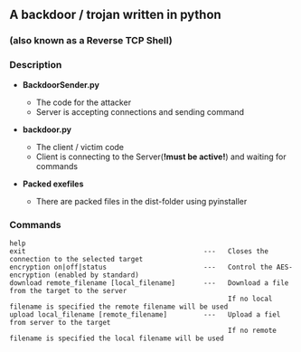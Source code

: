 ## A backdoor / trojan written in python
### (also known as a Reverse TCP Shell)

### Description
- <strong>BackdoorSender.py</strong>
  - The code for the attacker
  - Server is accepting connections and sending command

- <strong>backdoor.py</strong>
  - The client / victim code
  - Client is connecting to the Server(<strong>!must be active!</strong>) and waiting for commands

- <strong>Packed exefiles</strong>
  - There are packed files in the dist-folder using pyinstaller

### Commands
```
help
exit                                            ---   Closes the connection to the selected target
encryption on|off|status                        ---   Control the AES-encryption (enabled by standard)
download remote_filename [local_filename]       ---   Download a file from the target to the server
                                                      If no local filename is specified the remote filename will be used
upload local_filename [remote_filename]         ---   Upload a fiel from server to the target
                                                      If no remote filename is specified the local filename will be used
```

